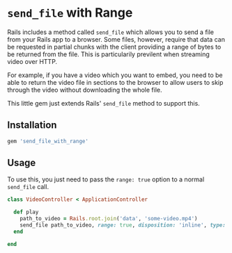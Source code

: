 # `send_file` with Range

Rails includes a method called `send_file` which allows you to send a file from
your Rails app to a browser. Some files, however, require that data can be
requested in partial chunks with the client providing a range of bytes to be
returned from the file. This is particularily previlent when streaming video
over HTTP.

For example, if you have a video which you want to embed, you need to be able
to return the video file in sections to the browser to allow users to skip
through the video without downloading the whole file.

This little gem just extends Rails' `send_file` method to support this.

## Installation

```ruby
gem 'send_file_with_range'
```

## Usage

To use this, you just need to pass the `range: true` option to a normal
`send_file` call.

```ruby
class VideoController < ApplicationController

  def play
    path_to_video = Rails.root.join('data', 'some-video.mp4')
    send_file path_to_video, range: true, disposition: 'inline', type: 'video/mp4'
  end

end
```
